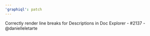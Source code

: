 ```yaml
---
'graphiql': patch
---
```


Correctly render line breaks for Descriptions in Doc Explorer - #2137 - @danielleletarte
